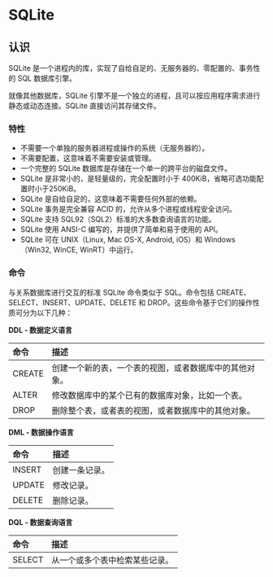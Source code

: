 # SQLite
## 认识

SQLite 是一个进程内的库，实现了自给自足的、无服务器的、零配置的、事务性的 SQL 数据库引擎。

就像其他数据库，SQLite 引擎不是一个独立的进程，且可以按应用程序需求进行静态或动态连接。SQLite 直接访问其存储文件。

### 特性

- 不需要一个单独的服务器进程或操作的系统（无服务器的）。
- 不需要配置，这意味着不需要安装或管理。
- 一个完整的 SQLite 数据库是存储在一个单一的跨平台的磁盘文件。
- SQLite 是非常小的，是轻量级的，完全配置时小于 400KiB，省略可选功能配置时小于250KiB。
- SQLite 是自给自足的，这意味着不需要任何外部的依赖。
- SQLite 事务是完全兼容 ACID 的，允许从多个进程或线程安全访问。
- SQLite 支持 SQL92（SQL2）标准的大多数查询语言的功能。
- SQLite 使用 ANSI-C 编写的，并提供了简单和易于使用的 API。
- SQLite 可在 UNIX（Linux, Mac OS-X, Android, iOS）和 Windows（Win32, WinCE, WinRT）中运行。

### 命令

与关系数据库进行交互的标准 SQLite 命令类似于 SQL。命令包括 CREATE、SELECT、INSERT、UPDATE、DELETE 和 DROP。这些命令基于它们的操作性质可分为以下几种：

**DDL - 数据定义语言**

| 命令   | 描述                                                   |
| :----- | :----------------------------------------------------- |
| CREATE | 创建一个新的表，一个表的视图，或者数据库中的其他对象。 |
| ALTER  | 修改数据库中的某个已有的数据库对象，比如一个表。       |
| DROP   | 删除整个表，或者表的视图，或者数据库中的其他对象。     |

**DML - 数据操作语言**

| 命令   | 描述           |
| :----- | :------------- |
| INSERT | 创建一条记录。 |
| UPDATE | 修改记录。     |
| DELETE | 删除记录。     |

**DQL - 数据查询语言**

| 命令   | 描述                           |
| :----- | :----------------------------- |
| SELECT | 从一个或多个表中检索某些记录。 |

